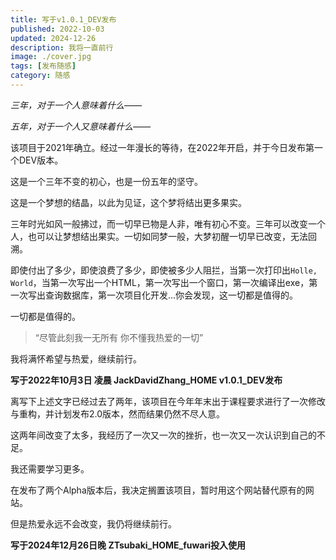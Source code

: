 ```yaml
---
title: 写于v1.0.1_DEV发布
published: 2022-10-03
updated: 2024-12-26
description: 我将一直前行
image: ./cover.jpg
tags: [发布随感]
category: 随感
---
```


*三年，对于一个人意味着什么——*

*五年，对于一个人又意味着什么——*

该项目于2021年确立。经过一年漫长的等待，在2022年开启，并于今日发布第一个DEV版本。

这是一个三年不变的初心，也是一份五年的坚守。

这是一个梦想的结晶，以此为见证，这个梦将结出更多果实。

三年时光如风一般拂过，而一切早已物是人非，唯有初心不变。三年可以改变一个人，也可以让梦想结出果实。一切如同梦一般，大梦初醒一切早已改变，无法回溯。

即使付出了多少，即使浪费了多少，即使被多少人阻拦，当第一次打印出`Holle, World`，当第一次写出一个HTML，第一次写出一个窗口，第一次编译出exe，第一次写出查询数据库，第一次项目化开发...你会发现，这一切都是值得的。

一切都是值得的。

> “尽管此刻我一无所有  你不懂我热爱的一切”

我将满怀希望与热爱，继续前行。

**写于2022年10月3日 凌晨 JackDavidZhang_HOME v1.0.1_DEV发布**

离写下上述文字已经过去了两年，该项目在今年年末出于课程要求进行了一次修改与重构，并计划发布2.0版本，然而结果仍然不尽人意。

这两年间改变了太多，我经历了一次又一次的挫折，也一次又一次认识到自己的不足。

我还需要学习更多。

在发布了两个Alpha版本后，我决定搁置该项目，暂时用这个网站替代原有的网站。

但是热爱永远不会改变，我仍将继续前行。

**写于2024年12月26日晚 ZTsubaki_HOME_fuwari投入使用**
